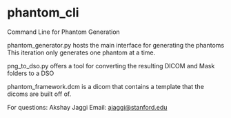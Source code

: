 # phantom_cli
Command Line for Phantom Generation

phantom_generator.py hosts the main interface for generating the phantoms
This iteration only generates one phantom at a time. 

png_to_dso.py offers a tool for converting the resulting DICOM and Mask folders to a DSO

phantom_framework.dcm is a dicom that contains a template that the dicoms are built off of. 

For questions:
Akshay Jaggi
Email: ajaggi@stanford.edu
